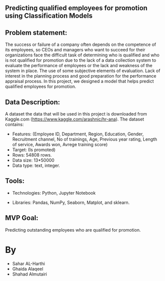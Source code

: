 ## Predicting qualified employees for promotion using Classification Models


## Problem statement:
The success or failure of a company often depends on the competence of its employees, so CEOs and managers who want to succeed for their organizations face the difficult task of determining who is qualified and who is not qualified for promotion due to the lack of a data collection system to evaluate the performance of employees or the lack and weakness of the system in place. The use of some subjective elements of evaluation. Lack of interest in the planning process and good preparation for the performance appraisal process. In this project, we designed a model that helps predict qualified employees for promotion.







## Data Description: 
A dataset the data that will be used in this project is downloaded from Kaggle.com (https://www.kaggle.com/arashnic/hr-ana). The dataset contains:
* Features: (Employee ID,	Department,	Region, Education,	Gender,	Recruitment channel, No of trainings,	Age,	Previous year rating,	Length of service,	Awards won,	Avrege training score)
* Target: (Is promoted)
* Rows: 54808 rows.
* Data size: 13*50000
* Data type: text, integer.





## Tools:

* Technologies: Python, Jupyter Notebook
 
* Libraries: Pandas, NumPy, Seaborn, Matplot, and sklearn.



## MVP Goal:

Predicting outstanding employees who are qualified for promotion.


# By
* Sahar AL-Harthi 
* Ghaida Alaqeel  
* Shahad Almutairi

